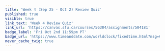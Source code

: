 ```yaml
---
title: 'Week 4 (Sep 25 - Oct 2) Review Quiz'
published: true
visible: true
link_text: 'Week 4 Review Quiz'
link_url: 'https://canvas.sfu.ca/courses/56304/assignments/504181'
badge_label: 'Fri Oct 2nd 11:59pm PT'
badge_url: 'https://www.timeanddate.com/worldclock/fixedtime.html?msg=CMPT-363+Week+4+Review+Quiz+Due+Date&iso=20201002T235900'
never_cache_twig: true
---
```

